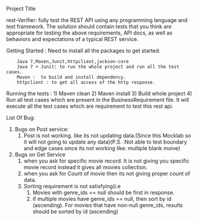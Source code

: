Project Title

rest-Verifier:  fully test the REST API using any programming language and test framework.
                The solution should contain tests that you think are appropriate for testing the
                above requirements, API docs, as well as behaviors and expectations of a typical REST service.

Getting Started :
        Need to install all the packages to get started.

        Java 7,Maven,Junit,httpclient,jackson-core
        Java 7 + Junit: to run the whole project and run all the test cases.
        Maven :  to build and install dependency.
        httpclient : to get all access of the http response.
        


Running the tests :
                    1) Maven clean
                    2) Maven install
                    3) Build whole project
                    4) Run all test cases which are present in the BusinessRequirement file.
                    It will execute all the test cases which are requirement to test this rest api.

List Of Bug:

1. Bugs on Post service:
    1.  Post is not working. like its not updating data.(Since this Mocklab so it will not going to
        update any data)(P.S. :Not able to test boundary and edge cases since its not working
        like: multiple blank moive)
2. Bugs on Get Service
    1.  when you ask for specific movie record.
        It is not giving you specific movie record instead it gives all movies collection.
    2.  when you ask for Count of movie then its not giving proper count of data.
    3.  Sorting requirement is not satisfying(i.e
        1. Movies with genre_ids == null should be first in response.
        2. if multiple movies have genre_ids == null,
        then sort by id (ascending). For movies that have non-null genre_ids,
        results should be sorted by id (ascending)


